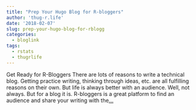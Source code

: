 ```yaml
---
title: "Prep Your Hugo Blog for R-bloggers"
author: 'thug-r.life'
date: '2018-02-07'
slug: prep-your-hugo-blog-for-rblogg
categories:
  - bloglink
tags:
  - rstats
  - thugrlife
---
```


Get Ready for R-Bloggers There are lots of reasons to write a technical blog. Getting practice writing, thinking through ideas, etc. are all fulfilling reasons on their own. But life is always better with an audience. Well, not always. But for a blog it is. R-bloggers is a great platform to find an audience and share your writing with the[... <i class="fas fa-external-link-alt"></i>](http://thug-r.life/post/2018-02-07-hugo-to-rbloggers/)

